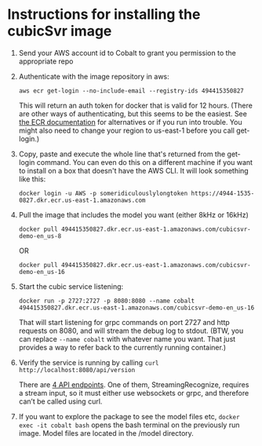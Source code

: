 # Instructions for installing the cubicSvr image

1. Send your AWS account id to Cobalt to grant you permission to the appropriate repo

2. Authenticate with the image repository in aws:

   `aws ecr get-login --no-include-email --registry-ids 494415350827`

   This will return an auth token for docker that is valid for 12 hours. (There are other ways of authenticating, but this seems to be the easiest.  See [the ECR documentation](https://docs.aws.amazon.com/AmazonECR/latest/userguide/Registries.html#registry_auth) for alternatives or if you run into trouble.  You might also need to change your region to us-east-1 before you call get-login.)

3. Copy, paste and execute the whole line that's returned from the get-login command. You can even do this on a different machine if you want to install on a box that doesn't have the AWS CLI.  It will look something like this:

   `docker login -u AWS -p someridiculouslylongtoken https://4944-1535-0827.dkr.ecr.us-east-1.amazonaws.com`
 
4. Pull the image that includes the model you want (either 8kHz or 16kHz)

   `docker pull 494415350827.dkr.ecr.us-east-1.amazonaws.com/cubicsvr-demo-en_us-8`

   OR

   `docker pull 494415350827.dkr.ecr.us-east-1.amazonaws.com/cubicsvr-demo-en_us-16`

5. Start the cubic service listening:

   `docker run -p 2727:2727 -p 8080:8080 --name cobalt 494415350827.dkr.ecr.us-east-1.amazonaws.com/cubicsvr-demo-en_us-16`

   That will start listening for grpc commands on port 2727 and http requests on 8080, and will stream the debug log to stdout.  (BTW, you can replace `--name cobalt` with whatever name you want.  That just provides a way to refer back to the currently running container.)

6. Verify the service is running by calling 
   `curl http://localhost:8080/api/version`

   There are [4 API endpoints](README.md).  One of them, StreamingRecognize, requires a stream input, so it must either use websockets or grpc, and therefore can’t be called using curl.

7.  If you want to explore the package to see the model files etc,
   `docker exec -it cobalt bash`
   opens the bash terminal on the previously run image.  Model files are located in the /model directory.
